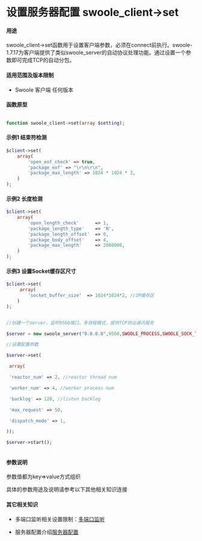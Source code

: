 # 设置服务器配置 swoole_client->set

#### 用途
swoole_client->set函数用于设置客户端参数，必须在connect前执行。swoole-1.7.17为客户端提供了类似swoole_server的自动协议处理功能。通过设置一个参数即可完成TCP的自动分包。


#### 适用范围及版本限制

 * Swoole 客户端 任何版本

#### 函数原型

```php

function swoole_client->set(array $setting);

```



#### 示例1 结束符检测

```php
$client->set(
    array( 
        'open_eof_check' => true, 
        'package_eof' => "\r\n\r\n", 
        'package_max_length' => 1024 * 1024 * 2, 
    )
);

```

#### 示例2 长度检测
```php
$client->set(
    array(
        'open_length_check'      => 1,
        'package_length_type'    => 'N',
        'package_length_offset'  => 0,
        'package_body_offset'    => 4,
        'package_max_length'     => 2000000,
    )
);

```
#### 示例3 设置Socket缓存区尺寸
```php
$client->set(
     array(
        'socket_buffer_size'  => 1024*1024*2, //2M缓存区
    )
);
```


```php

//创建一个server，监听9560端口，多进程模式，提供TCP协议通讯服务

$server = new swoole_server("0.0.0.0",9560,SWOOLE_PROCESS,SWOOLE_SOCK_TCP);

//设置配置参数

$server->set(

 array(

 'reactor_num' => 2, //reactor thread num

 'worker_num' => 4, //worker process num

 'backlog' => 128, //listen backlog

 'max_request' => 50,

 'dispatch_mode' => 1,

));

$server->start();



```



#### 参数说明



参数值都为key=>value方式组织

具体的参数用途及说明请参考以下其他相关知识连接



#### 其它相关知识

 * 多端口监听相关设置限制：[多端口监听]()

 * 服务器配置介绍[服务器配置]()


